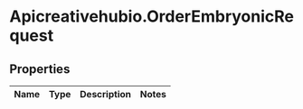# Apicreativehubio.OrderEmbryonicRequest

## Properties
Name | Type | Description | Notes
------------ | ------------- | ------------- | -------------


